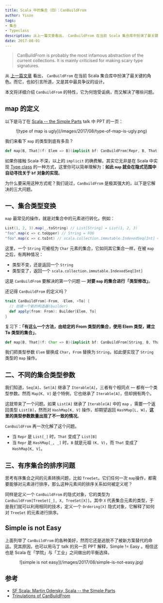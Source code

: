 ```yaml
---
title: Scala 中的集合（四）：CanBuildFrom
author: Yison
tags:
- 集合
- Typeclass
description: 从上一篇文章看出， CanBuildFrom 在当前 Scala 集合库中扮演了最关键的角色。而它，也如引言所道，又是其中最具争议的语法。
date: 2017-08-01
---
```


> CanBuildFrom is probably the most infamous abstraction of the current collections. It is mainly criticised for making scary type signatures.

从 [上一篇文章](http://scala.cool/2017/07/a-new-collection/) 看出， `CanBuildFrom` 在当前 Scala 集合库中扮演了最关键的角色。而它，也如引言所道，又是其中最具争议的设计。

本文将详细介绍 `CanBuildFrom` 的特性，它为何饱受诟病，而又解决了哪些问题。


## map 的定义

以下是马丁在 [Scala -- the Simple Parts](https://www.youtube.com/watch?v=ecekSCX3B4Q) talk 中 PPT 的一页：

<center>
![type of map is ugly](/images/2017/08/type-of-map-is-ugly.png)
</center>

我们来看下 `map` 的类型到底有多丑？

```scala
def map[B, That](f: Elem => B)(implicit bf: CanBuildFrom[Repr, B, That]): That
```

如果你接触 Scala 不深，以上的 `implicit` 的确费解。其实它无非是在 Scala 中实现 [Type class](https://en.wikipedia.org/wiki/Type_class) 的一种方式，这里你可以简单理解为：**如此 `map` 就会在隐式范围中自动寻找关于 `bf` 对象的实现**。

为什么要采用这种方式呢？我们说过，`CanBuildFrom` 是极其强大的，以下是它解决的三大问题。

## 一、集合类型变换

`map` 最常见的操作，就是对集合中的元素进行转化，例如：

```scala
List(1, 2, 3).map(_.toString) // List[String] = List(1, 2, 3)
"foo".map(c => c.toUpper) // String = FOO
"foo".map(c => c.toInt) // scala.collection.immutable.IndexedSeq[Int] = Vector(102, 111, 111)
```

这里，一个 `String` 可被视为 `Char` 元素的集合，它如同其它集合一样，在被 `map` 之后，有两种情况：
- 类型不变，还是返回一个 `String`
- 类型变了，返回一个 `scala.collection.immutable.IndexedSeq[Int]`

这是 `CanBuildFrom` 要解决的第一个问题 — **对要 `map` 的集合进行「类型修改」**。

还记得 `CanBuildFrom` 的定义吗？

```scala
trait CanBuildFrom[-From, -Elem, +To] {
  // 创建一个新的构造器(builder)
  def apply(from: From): Builder[Elem, To]
}
```

复习下：**「有这么一个方法，由给定的 From 类型的集合，使用 Elem 类型，建立 To 类型的集合」**。


```scala
def map[B, That](f: Char => B)(implicit bf: CanBuildFrom[String, B, That]): That
```

我们把类型参数 `Elem` 替换成 `Char`，`From` 替换为 `String`，如此便实现了 `String` 类型的 `map` 操作。

## 二、不同的集合类型参数

我们知道，`Seq[A]`、`Set[A]` 继承了 `Iterable[A]`，三者有个相同点 — 都有一个类型参数。然而 `Map[K, V]` 是个特例，它也继承了 `Iterable[A]`，但却拥有两个。

这就带来了一个问题。如果 `List[A]` 继承了 `Iterable[A]` 中的 `map` ，需要一个返回类型 `List[B]`，然而对 `HashMap[K, V]` 操作，却期望返回 `HashMap[L, W]`，**这里的类型参数数量出现了不一致的情况**。 

`CanBuildFrom` 再一次化解了这个问题。

- 当 `Repr` 是 `List[_]` 时，`That` 变成了 `List[B]`
- 当 `Repr` 是 `HashMap[_, _]` 时，`B` 就是元祖 `(K, V)`，而 `That` 变成了 `HashMap[K, V]`。

## 三、有序集合的排序问题

思考有序集合之间的元素转换问题，比如 `TreeSet`。它们任何一次 `map`操作，都需要能够对元素进行排序，那么这种元素间的排序关系如何被定义呢？

同样是定义一个 `CanBuildFrom` 的隐式对象，它的类型为 `CanBuildFrom[TreeSet[_], X, TreeSet[X]]`。其中 `X` 代表集合元素的类型，于是我们就可以利用相同的技术，定义一个 `Ordering[X]` 隐式对象，它解释了如何对 `TreeSet` 的元素进行排序。

## Simple is not Easy

上面列举了 `CanBuildFrom` 的各种美好，然而它还是逃脱不了被新方案替代的命运。究其原因，也可以用马丁 talk 的另一页 PPT 解释，Simple != Easy 。相信这也是 Scala 在「学院」与「工业」之间做出的平衡选择。

<center>
![simple is not easy](/images/2017/08/simple-is-not-easy.jpg)
</center>

## 参考

- [SF Scala: Martin Odersky, Scala -- the Simple Parts](https://www.youtube.com/watch?v=ecekSCX3B4Q)
- [Trinulations of CanBuildFrom](https://www.scala-lang.org/blog/2017/05/30/tribulations-canbuildfrom.html)

